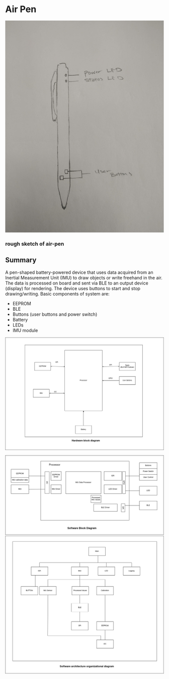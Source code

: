 # Air Pen

![alt text](https://github.com/Davidadebiyi/Making-Embedded-Systems-Course/blob/main/assignments/week-1/images/airpen.jpg)
### rough sketch of air-pen

## Summary
A pen-shaped battery-powered device that uses data acquired from an Inertial Measurement Unit (IMU) to draw objects or write freehand in the air. The data is processed on board and sent via BLE to an output device (display) for rendering. The device uses buttons to start and stop drawing/writing. 
Basic components of system are:
- EEPROM
- BLE 
- Buttons (user buttons and power switch)
- Battery
- LEDs
- IMU module 


![alt text](https://github.com/Davidadebiyi/Making-Embedded-Systems-Course/blob/main/assignments/week-1/images/hardware%20block%20diagram.drawio.png)

![alt text](https://github.com/Davidadebiyi/Making-Embedded-Systems-Course/blob/main/assignments/week-1/images/Software%20Block%20Diagram.drawio.png)
![alt text](https://github.com/Davidadebiyi/Making-Embedded-Systems-Course/blob/main/assignments/week-1/images/Hierarchy%20of%20Control.drawio.png)